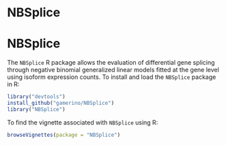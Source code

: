 # NBSplice
NBSplice
=======

The `NBSplice` R package allows the evaluation of differential gene splicing through negative binomial generalized linear models fitted at the gene level using isoform expression counts.
To install and load the `NBSplice` package in R:

```r
library("devtools")
install_github("gamerino/NBSplice")
library("NBSplice")
```

To find the vignette associated with `NBSplice` using R:

```r
browseVignettes(package = "NBSplice")
```

